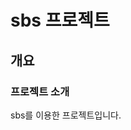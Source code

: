 <!-- markdown 언어 -->

# sbs 프로젝트

<!-- # : h1 -->

## 개요

<!-- ## : h2 -->

### 프로젝트 소개

<!-- ### : h3 -->

sbs를 이용한 프로젝트입니다.
